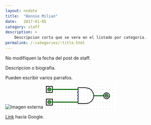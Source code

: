 ```yaml
---
layout: nodate
title:  "Bonnie Milian"
date:   2017-01-05
category: staff
description: >
    Descripcion corta que se vera en el listado por categoria.
permalink: /:categories/:title.html
---
```


No modifiquen la fecha del post de staff.

Descripcion o biografia.

Pueden escribir varios parrafos.

![Imagen externa](http://i.imgur.com/clKyho4.jpg)
![Imagen local](/assets/img/ejemplo/and.gif)

[Link](https://www.google.com) hacia Google.